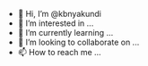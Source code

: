 - 👋 Hi, I’m @kbnyakundi
- 👀 I’m interested in ...
- 🌱 I’m currently learning ...
- 💞️ I’m looking to collaborate on ...
- 📫 How to reach me ...

<!---
kbnyakundi/kbnyakundi is a ✨ special ✨ repository because its `README.md` (this file) appears on your GitHub profile.
You can click the Preview link to take a look at your changes.
--->
